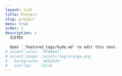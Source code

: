 ```yaml
---
layout: list
title: Project
slug: project
menu: true
order: 1
description: >
  프로젝트
  
  Open `_featured_tags/hyde.md` to edit this text.
# accent_color: '#f0b841'
# accent_image: /assets/img/orange.png
#   background: '#202020'
#   overlay:    false
---
```

